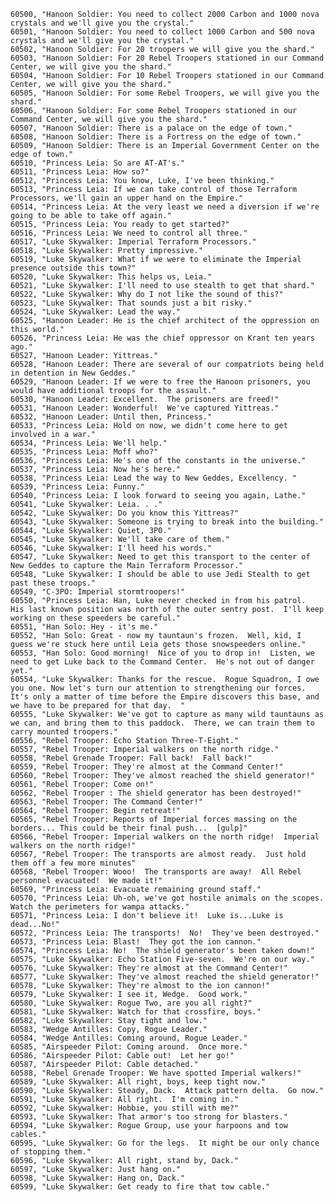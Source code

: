 ﻿```text
60500, "Hanoon Soldier: You need to collect 2000 Carbon and 1000 nova crystals and we'll give you the crystal."
60501, "Hanoon Soldier: You need to collect 1000 Carbon and 500 nova crystals and we'll give you the crystal."
60502, "Hanoon Soldier: For 20 troopers we will give you the shard."
60503, "Hanoon Soldier: For 20 Rebel Troopers stationed in our Command Center, we will give you the shard."
60504, "Hanoon Soldier: For 10 Rebel Troopers stationed in our Command Center, we will give you the shard."
60505, "Hanoon Soldier: For some Rebel Troopers, we will give you the shard."
60506, "Hanoon Soldier: For some Rebel Troopers stationed in our Command Center, we will give you the shard."
60507, "Hanoon Soldier: There is a palace on the edge of town."
60508, "Hanoon Soldier: There is a Fortress on the edge of town."
60509, "Hanoon Soldier: There is an Imperial Government Center on the edge of town."
60510, "Princess Leia: So are AT-AT's."
60511, "Princess Leia: How so?"
60512, "Princess Leia: You know, Luke, I've been thinking."
60513, "Princess Leia: If we can take control of those Terraform Processors, we'll gain an upper hand on the Empire."
60514, "Princess Leia: At the very least we need a diversion if we're going to be able to take off again."
60515, "Princess Leia: You ready to get started?"
60516, "Princess Leia: We need to control all three."
60517, "Luke Skywalker: Imperial Terraform Processors."
60518, "Luke Skywalker: Pretty impressive."
60519, "Luke Skywalker: What if we were to eliminate the Imperial presence outside this town?"
60520, "Luke Skywalker: This helps us, Leia."
60521, "Luke Skywalker: I'll need to use stealth to get that shard."
60522, "Luke Skywalker: Why do I not like the sound of this?"
60523, "Luke Skywalker: That sounds just a bit risky."
60524, "Luke Skywalker: Lead the way."
60525, "Hanoon Leader: He is the chief architect of the oppression on this world."
60526, "Princess Leia: He was the chief oppressor on Krant ten years ago."
60527, "Hanoon Leader: Yittreas."
60528, "Hanoon Leader: There are several of our compatriots being held in detention in New Geddes."
60529, "Hanoon Leader: If we were to free the Hanoon prisoners, you would have additional troops for the assault."
60530, "Hanoon Leader: Excellent.  The prisoners are freed!"
60531, "Hanoon Leader: Wonderful!  We've captured Yittreas."
60532, "Hanoon Leader: Until then, Princess."
60533, "Princess Leia: Hold on now, we didn't come here to get involved in a war."
60534, "Princess Leia: We'll help."
60535, "Princess Leia: Moff who?"
60536, "Princess Leia: He's one of the constants in the universe."
60537, "Princess Leia: Now he's here."
60538, "Princess Leia: Lead the way to New Geddes, Excellency. "
60539, "Princess Leia: Funny."
60540, "Princess Leia: I look forward to seeing you again, Lathe."
60541, "Luke Skywalker: Leia. . ."
60542, "Luke Skywalker: Do you know this Yittreas?"
60543, "Luke Skywalker: Someone is trying to break into the building."
60544, "Luke Skywalker: Quiet, 3P0."
60545, "Luke Skywalker: We'll take care of them."
60546, "Luke Skywalker: I'll heed his words."
60547, "Luke Skywalker: Need to get this transport to the center of New Geddes to capture the Main Terraform Processor."
60548, "Luke Skywalker: I should be able to use Jedi Stealth to get past these troops."
60549, "C-3PO: Imperial stormtroopers!"
60550, "Princess Leia: Han, Luke never checked in from his patrol.  His last known position was north of the outer sentry post.  I'll keep working on these speeders be careful."
60551, "Han Solo: Hey - it's me."
60552, "Han Solo: Great - now my tauntaun's frozen.  Well, kid, I guess we're stuck here until Leia gets those snowspeeders online."
60553, "Han Solo: Good morning!  Nice of you to drop in!  Listen, we need to get Luke back to the Command Center.  He's not out of danger yet."
60554, "Luke Skywalker: Thanks for the rescue.  Rogue Squadron, I owe you one. Now let's turn our attention to strengthening our forces.  It's only a matter of time before the Empire discovers this base, and we have to be prepared for that day.  "
60555, "Luke Skywalker: We've got to capture as many wild tauntauns as we can, and bring them to this paddock.  There, we can train them to carry mounted troopers."
60556, "Rebel Trooper: Echo Station Three-T-Eight."
60557, "Rebel Trooper: Imperial walkers on the north ridge."
60558, "Rebel Grenade Trooper: Fall back!  Fall back!"
60559, "Rebel Trooper: They're almost at the Command Center!"
60560, "Rebel Trooper: They've almost reached the shield generator!"
60561, "Rebel Trooper: Come on!"
60562, "Rebel Trooper : The shield generator has been destroyed!"
60563, "Rebel Trooper: The Command Center!"
60564, "Rebel Trooper: Begin retreat!"
60565, "Rebel Trooper: Reports of Imperial forces massing on the borders... This could be their final push...  [gulp]"
60566, "Rebel Trooper: Imperial walkers on the north ridge!  Imperial walkers on the north ridge!"
60567, "Rebel Trooper: The transports are almost ready.  Just hold them off a few more minutes"
60568, "Rebel Trooper: Wooo!  The transports are away!  All Rebel personnel evacuated!  We made it!"
60569, "Princess Leia: Evacuate remaining ground staff."
60570, "Princess Leia: Uh-oh, we've got hostile animals on the scopes.  Watch the perimeters for wampa attacks."
60571, "Princess Leia: I don't believe it!  Luke is...Luke is dead...No!"
60572, "Princess Leia: The transports!  No!  They've been destroyed."
60573, "Princess Leia: Blast!  They got the ion cannon."
60574, "Princess Leia: No!  The shield generator's been taken down!"
60575, "Luke Skywalker: Echo Station Five-seven.  We're on our way."
60576, "Luke Skywalker: They're almost at the Command Center!"
60577, "Luke Skywalker: They've almost reached the shield generator!"
60578, "Luke Skywalker: They're almost to the ion cannon!"
60579, "Luke Skywalker: I see it, Wedge.  Good work."
60580, "Luke Skywalker: Rogue Two, are you all right?"
60581, "Luke Skywalker: Watch for that crossfire, boys."
60582, "Luke Skywalker: Stay tight and low."
60583, "Wedge Antilles: Copy, Rogue Leader."
60584, "Wedge Antilles: Coming around, Rogue Leader."
60585, "Airspeeder Pilot: Coming around.  Once more."
60586, "Airspeeder Pilot: Cable out!  Let her go!"
60587, "Airspeeder Pilot: Cable detached."
60588, "Rebel Grenade Trooper: We have spotted Imperial walkers!"
60589, "Luke Skywalker: All right, boys, keep tight now."
60590, "Luke Skywalker: Steady, Dack.  Attack pattern delta.  Go now."
60591, "Luke Skywalker: All right.  I'm coming in."
60592, "Luke Skywalker: Hobbie, you still with me?"
60593, "Luke Skywalker: That armor's too strong for blasters."
60594, "Luke Skywalker: Rogue Group, use your harpoons and tow cables."
60595, "Luke Skywalker: Go for the legs.  It might be our only chance of stopping them."
60596, "Luke Skywalker: All right, stand by, Dack."
60597, "Luke Skywalker: Just hang on."
60598, "Luke Skywalker: Hang on, Dack."
60599, "Luke Skywalker: Get ready to fire that tow cable."
```